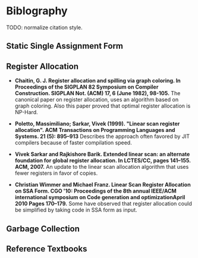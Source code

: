 # Biblography

TODO: normalize citation style.

## Static Single Assignment Form

## Register Allocation

  * **Chaitin, G. J. Register allocation and spilling via graph coloring. In Proceedings of the SIGPLAN 82 Symposium on
    Compiler Construction. SIGPLAN Not. (ACM) 17, 6 (June 1982), 98-105.** The canonical paper on register allocation,
    uses an algorithm based on graph coloring. Also this paper proved that optimal register allocation is NP-Hard.

  * **Poletto, Massimiliano; Sarkar, Vivek (1999). "Linear scan register allocation". ACM Transactions on Programming
    Languages and Systems. 21 (5): 895–913** Describes the approach often favored by JIT compilers because of faster
    compilation speed.

  * **Vivek Sarkar and Rajkishore Barik. Extended linear scan: an alternate foundation for global register
    allocation. In LCTES/CC, pages 141–155. ACM, 2007.** An update to the linear scan allocation algorithm that uses
    fewer registers in favor of copies.

 * **Christian Wimmer and Michael Franz. Linear Scan Register Allocation on SSA Form. CGO '10: Proceedings of the 8th
   annual IEEE/ACM international symposium on Code generation and optimizationApril 2010 Pages 170–179.** Some have
   observed that register allocation could be simplified by taking code in SSA form as input. 

## Garbage Collection

## Reference Textbooks
